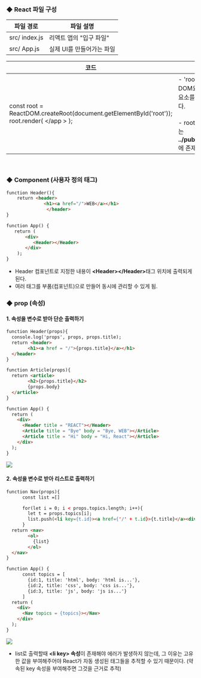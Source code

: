 <h3>◆ React 파일 구성</h3>

|파일 경로|파일 설명|
|---|---|
|src/ index.js|리액트 앱의 "입구 파일" |
|src/ App.js|실제 UI를 만들어가는 파일|

|코드|코드 설명|
|---|---|
|const root = ReactDOM.createRoot(document.getElementById('root'));<BR>root.render(   \</app >  );|- 'root'라는 id를 가진 DOM요소를 찾아 해당 요소를 root로 사용한다.<br><br>- root속성 DOM요소는 <b>../public/index.html</b>에 존재.|

<br>

<h3>◆ Component (사용자 정의 태그)</h3>

```html
function Header(){
	return <header>
    		  <h1><a href="/">WEB</a></h1>
    	       </header>
}

function App() {
   return (
       <div>
          <Header></Header>
       </div>
    );
}
```
- Header 컴포넌트로 지정한 내용이 <b>\<Header>\</Header></b>태그 위치에 출력되게 된다.
- 여러 태그를 부품(컴포넌트)으로 만들어 동시에 관리할 수 있게 됨.

<h3>◆ prop (속성)</h3>
<h4>1. 속성을 변수로 받아 단순 출력하기</h4>

```html
function Header(props){
  console.log('props', props, props.title);
  return <header>
        <h1><a href = "/">{props.title}</a></h1>
  </header>
}

function Article(props){
  return <article>
        <h2>{props.title}</h2>
        {props.body}    
  </article>
}

function App() {
  return (
    <div>
      <Header title = "REACT"></Header>
      <Article title = "Bye" body = "Bye, WEB"></Article>
      <Article title = "Hi" body = "Hi, React"></Article>
    </div>
  );
}
```
<img src="https://blog.kakaocdn.net/dn/lREep/btspTLi1NaZ/rFpP04M7p1mYSr7TSUfZr0/img.png"></img>

<h4>2. 속성을 변수로 받아 리스트로 출력하기</h4>

```html
function Nav(props){
      const list =[]

      for(let i = 0; i < props.topics.length; i++){
        let t = props.topics[i];
        list.push(<li key={t.id}><a href={'/' + t.id}>{t.title}</a><div>{t.body}</div></li>)
      }
  return <nav>
        <ol>
          {list}
        </ol>
  </nav>
}

function App() {
      const topics = [
        {id:1, title: 'html', body: 'html is...'},
        {id:2, title: 'css', body: 'css is...'},
        {id:3, title: 'js', body: 'js is...'}
      ]
  return (
    <div>
      <Nav topics = {topics}></Nav>
    </div>
  );
}
```

<img src="https://blog.kakaocdn.net/dn/tk2tv/btspPbJqmrP/xKJ9iCedkRnfjHB4fj8xK1/img.png"></img>

- list로 출력할때 <b>\<li key> 속성</b>이 존재해야 에러가 발생하지 않는데, 그 이유는 고유한 값을 부여해주어야 React가 자동 생성된 태그들을 추적할 수 있기 때문이다. (약속된 key 속성을 부여해주면 그것을 근거로 추적)